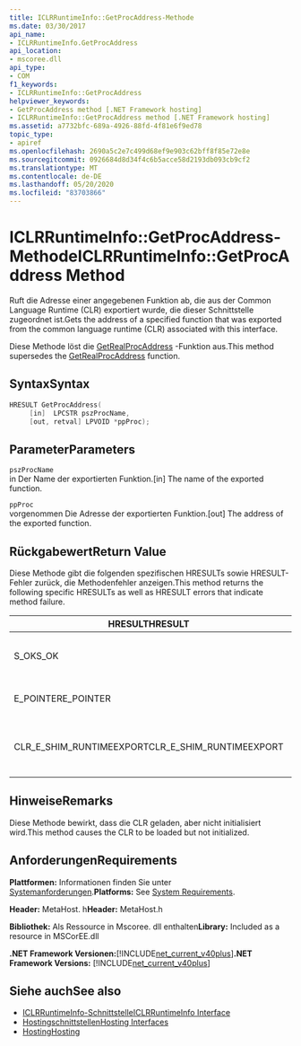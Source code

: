 ```yaml
---
title: ICLRRuntimeInfo::GetProcAddress-Methode
ms.date: 03/30/2017
api_name:
- ICLRRuntimeInfo.GetProcAddress
api_location:
- mscoree.dll
api_type:
- COM
f1_keywords:
- ICLRRuntimeInfo::GetProcAddress
helpviewer_keywords:
- GetProcAddress method [.NET Framework hosting]
- ICLRRuntimeInfo::GetProcAddress method [.NET Framework hosting]
ms.assetid: a7732bfc-689a-4926-88fd-4f81e6f9ed78
topic_type:
- apiref
ms.openlocfilehash: 2690a5c2e7c499d68ef9e903c62bff8f85e72e8e
ms.sourcegitcommit: 0926684d8d34f4c6b5acce58d2193db093cb9cf2
ms.translationtype: MT
ms.contentlocale: de-DE
ms.lasthandoff: 05/20/2020
ms.locfileid: "83703866"
---
```

# <a name="iclrruntimeinfogetprocaddress-method"></a><span data-ttu-id="fef7a-102">ICLRRuntimeInfo::GetProcAddress-Methode</span><span class="sxs-lookup"><span data-stu-id="fef7a-102">ICLRRuntimeInfo::GetProcAddress Method</span></span>
<span data-ttu-id="fef7a-103">Ruft die Adresse einer angegebenen Funktion ab, die aus der Common Language Runtime (CLR) exportiert wurde, die dieser Schnittstelle zugeordnet ist.</span><span class="sxs-lookup"><span data-stu-id="fef7a-103">Gets the address of a specified function that was exported from the common language runtime (CLR) associated with this interface.</span></span>  
  
 <span data-ttu-id="fef7a-104">Diese Methode löst die [GetRealProcAddress](getrealprocaddress-function.md) -Funktion aus.</span><span class="sxs-lookup"><span data-stu-id="fef7a-104">This method supersedes the [GetRealProcAddress](getrealprocaddress-function.md) function.</span></span>  
  
## <a name="syntax"></a><span data-ttu-id="fef7a-105">Syntax</span><span class="sxs-lookup"><span data-stu-id="fef7a-105">Syntax</span></span>  
  
```cpp  
HRESULT GetProcAddress(  
     [in]  LPCSTR pszProcName,  
     [out, retval] LPVOID *ppProc);  
```  
  
## <a name="parameters"></a><span data-ttu-id="fef7a-106">Parameter</span><span class="sxs-lookup"><span data-stu-id="fef7a-106">Parameters</span></span>  
 `pszProcName`  
 <span data-ttu-id="fef7a-107">in Der Name der exportierten Funktion.</span><span class="sxs-lookup"><span data-stu-id="fef7a-107">[in] The name of the exported function.</span></span>  
  
 `ppProc`  
 <span data-ttu-id="fef7a-108">vorgenommen Die Adresse der exportierten Funktion.</span><span class="sxs-lookup"><span data-stu-id="fef7a-108">[out] The address of the exported function.</span></span>  
  
## <a name="return-value"></a><span data-ttu-id="fef7a-109">Rückgabewert</span><span class="sxs-lookup"><span data-stu-id="fef7a-109">Return Value</span></span>  
 <span data-ttu-id="fef7a-110">Diese Methode gibt die folgenden spezifischen HRESULTs sowie HRESULT-Fehler zurück, die Methodenfehler anzeigen.</span><span class="sxs-lookup"><span data-stu-id="fef7a-110">This method returns the following specific HRESULTs as well as HRESULT errors that indicate method failure.</span></span>  
  
|<span data-ttu-id="fef7a-111">HRESULT</span><span class="sxs-lookup"><span data-stu-id="fef7a-111">HRESULT</span></span>|<span data-ttu-id="fef7a-112">BESCHREIBUNG</span><span class="sxs-lookup"><span data-stu-id="fef7a-112">Description</span></span>|  
|-------------|-----------------|  
|<span data-ttu-id="fef7a-113">S_OK</span><span class="sxs-lookup"><span data-stu-id="fef7a-113">S_OK</span></span>|<span data-ttu-id="fef7a-114">Die Methode wurde erfolgreich abgeschlossen.</span><span class="sxs-lookup"><span data-stu-id="fef7a-114">The method completed successfully.</span></span>|  
|<span data-ttu-id="fef7a-115">E_POINTER</span><span class="sxs-lookup"><span data-stu-id="fef7a-115">E_POINTER</span></span>|<span data-ttu-id="fef7a-116">`pszProcName` oder `ppProc` ist NULL.</span><span class="sxs-lookup"><span data-stu-id="fef7a-116">`pszProcName` or `ppProc` is null.</span></span>|  
|<span data-ttu-id="fef7a-117">CLR_E_SHIM_RUNTIMEEXPORT</span><span class="sxs-lookup"><span data-stu-id="fef7a-117">CLR_E_SHIM_RUNTIMEEXPORT</span></span>|<span data-ttu-id="fef7a-118">Die angegebene Funktion ist keine exportierte Funktion.</span><span class="sxs-lookup"><span data-stu-id="fef7a-118">The specified function is not an exported function.</span></span>|  
  
## <a name="remarks"></a><span data-ttu-id="fef7a-119">Hinweise</span><span class="sxs-lookup"><span data-stu-id="fef7a-119">Remarks</span></span>  
 <span data-ttu-id="fef7a-120">Diese Methode bewirkt, dass die CLR geladen, aber nicht initialisiert wird.</span><span class="sxs-lookup"><span data-stu-id="fef7a-120">This method causes the CLR to be loaded but not initialized.</span></span>  
  
## <a name="requirements"></a><span data-ttu-id="fef7a-121">Anforderungen</span><span class="sxs-lookup"><span data-stu-id="fef7a-121">Requirements</span></span>  
 <span data-ttu-id="fef7a-122">**Plattformen:** Informationen finden Sie unter [Systemanforderungen](../../get-started/system-requirements.md).</span><span class="sxs-lookup"><span data-stu-id="fef7a-122">**Platforms:** See [System Requirements](../../get-started/system-requirements.md).</span></span>  
  
 <span data-ttu-id="fef7a-123">**Header:** MetaHost. h</span><span class="sxs-lookup"><span data-stu-id="fef7a-123">**Header:** MetaHost.h</span></span>  
  
 <span data-ttu-id="fef7a-124">**Bibliothek:** Als Ressource in Mscoree. dll enthalten</span><span class="sxs-lookup"><span data-stu-id="fef7a-124">**Library:** Included as a resource in MSCorEE.dll</span></span>  
  
 <span data-ttu-id="fef7a-125">**.NET Framework Versionen:**[!INCLUDE[net_current_v40plus](../../../../includes/net-current-v40plus-md.md)]</span><span class="sxs-lookup"><span data-stu-id="fef7a-125">**.NET Framework Versions:** [!INCLUDE[net_current_v40plus](../../../../includes/net-current-v40plus-md.md)]</span></span>  
  
## <a name="see-also"></a><span data-ttu-id="fef7a-126">Siehe auch</span><span class="sxs-lookup"><span data-stu-id="fef7a-126">See also</span></span>

- [<span data-ttu-id="fef7a-127">ICLRRuntimeInfo-Schnittstelle</span><span class="sxs-lookup"><span data-stu-id="fef7a-127">ICLRRuntimeInfo Interface</span></span>](iclrruntimeinfo-interface.md)
- [<span data-ttu-id="fef7a-128">Hostingschnittstellen</span><span class="sxs-lookup"><span data-stu-id="fef7a-128">Hosting Interfaces</span></span>](hosting-interfaces.md)
- [<span data-ttu-id="fef7a-129">Hosting</span><span class="sxs-lookup"><span data-stu-id="fef7a-129">Hosting</span></span>](index.md)
